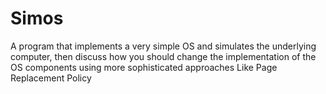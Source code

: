 # Simos
A program that implements a very simple OS and simulates the underlying computer, then discuss how you should change the implementation of the OS components using more sophisticated approaches Like Page Replacement Policy

